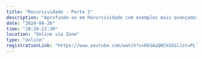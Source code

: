 ```yaml
---
title: "Recursividade - Parte 1"
description: "Aprofunde-se em Recursividade com exemplos mais avançados e aplicações práticas. Descubra como essa poderosa técnica resolve problemas complexos de forma elegante e eficiente!"
date: "2024-04-26"
time: "20:30-22:30"
location: "Online via Zoom"
type: "online"
registrationLink: "https://www.youtube.com/watch?v=KkSAaQHCkSE&list=PLl10TyPY67Jgbh4QdRlRKr-7PjB9i5hWg"
---
```

